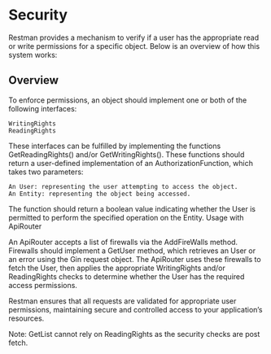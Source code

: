# Security   

Restman provides a mechanism to verify if a user has the appropriate read or write permissions for a specific object. Below is an overview of how this system works:

## Overview  

To enforce permissions, an object should implement one or both of the following interfaces:

    WritingRights
    ReadingRights

These interfaces can be fulfilled by implementing the functions GetReadingRights() and/or GetWritingRights(). These functions should return a user-defined implementation of an AuthorizationFunction, which takes two parameters:

    An User: representing the user attempting to access the object.
    An Entity: representing the object being accessed.

The function should return a boolean value indicating whether the User is permitted to perform the specified operation on the Entity.
Usage with ApiRouter

An ApiRouter accepts a list of firewalls via the AddFireWalls method. Firewalls should implement a GetUser method, which retrieves an User or an error using the Gin request object. The ApiRouter uses these firewalls to fetch the User, then applies the appropriate WritingRights and/or ReadingRights checks to determine whether the User has the required access permissions.

Restman ensures that all requests are validated for appropriate user permissions, maintaining secure and controlled access to your application’s resources.

Note: GetList cannot rely on ReadingRights as the security checks are post fetch.

